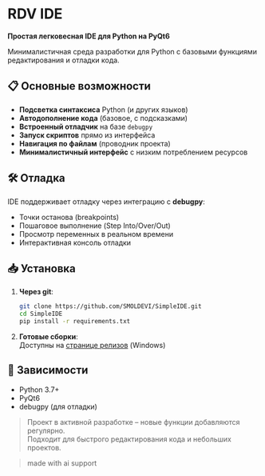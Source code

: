 # RDV IDE  
**Простая легковесная IDE для Python на PyQt6**  

Минималистичная среда разработки для Python с базовыми функциями редактирования и отладки кода.  

## 📋 Основные возможности  
- **Подсветка синтаксиса** Python (и других языков)  
- **Автодополнение кода** (базовое, с подсказками)  
- **Встроенный отладчик** на базе `debugpy`  
- **Запуск скриптов** прямо из интерфейса  
- **Навигация по файлам** (проводник проекта)  
- **Минималистичный интерфейс** с низким потреблением ресурсов  

## 🛠 Отладка  
IDE поддерживает отладку через интеграцию с **debugpy**:  
- Точки останова (breakpoints)  
- Пошаговое выполнение (Step Into/Over/Out)  
- Просмотр переменных в реальном времени  
- Интерактивная консоль отладки  

## 📥 Установка  
1. **Через git**:  
   ```bash 
   git clone https://github.com/SMOLDEVI/SimpleIDE.git
   cd SimpleIDE
   pip install -r requirements.txt
   ```

2. **Готовые сборки**:  
   Доступны на [странице релизов](https://github.com/SMOLDEVI/SimpleIDE/releases/tag/release) (Windows)  

## 🔧 Зависимости  
- Python 3.7+  
- PyQt6  
- debugpy (для отладки)  

> Проект в активной разработке – новые функции добавляются регулярно.  
> Подходит для быстрого редактирования кода и небольших проектов.



>made with ai support
